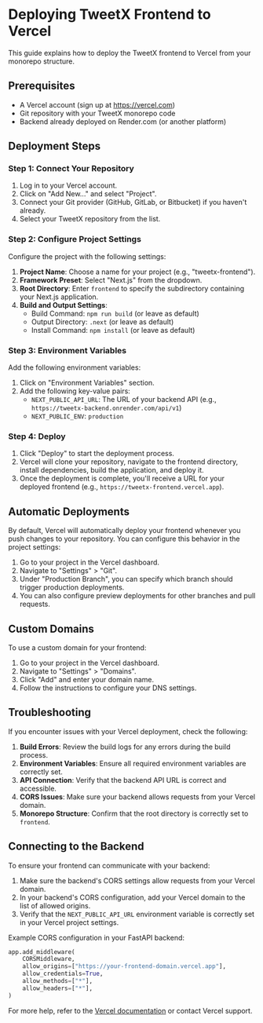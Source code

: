 # Deploying TweetX Frontend to Vercel

This guide explains how to deploy the TweetX frontend to Vercel from your monorepo structure.

## Prerequisites

- A Vercel account (sign up at https://vercel.com)
- Git repository with your TweetX monorepo code
- Backend already deployed on Render.com (or another platform)

## Deployment Steps

### Step 1: Connect Your Repository

1. Log in to your Vercel account.
2. Click on "Add New..." and select "Project".
3. Connect your Git provider (GitHub, GitLab, or Bitbucket) if you haven't already.
4. Select your TweetX repository from the list.

### Step 2: Configure Project Settings

Configure the project with the following settings:

1. **Project Name**: Choose a name for your project (e.g., "tweetx-frontend").
2. **Framework Preset**: Select "Next.js" from the dropdown.
3. **Root Directory**: Enter `frontend` to specify the subdirectory containing your Next.js application.
4. **Build and Output Settings**:
   - Build Command: `npm run build` (or leave as default)
   - Output Directory: `.next` (or leave as default)
   - Install Command: `npm install` (or leave as default)

### Step 3: Environment Variables

Add the following environment variables:

1. Click on "Environment Variables" section.
2. Add the following key-value pairs:
   - `NEXT_PUBLIC_API_URL`: The URL of your backend API (e.g., `https://tweetx-backend.onrender.com/api/v1`)
   - `NEXT_PUBLIC_ENV`: `production`

### Step 4: Deploy

1. Click "Deploy" to start the deployment process.
2. Vercel will clone your repository, navigate to the frontend directory, install dependencies, build the application, and deploy it.
3. Once the deployment is complete, you'll receive a URL for your deployed frontend (e.g., `https://tweetx-frontend.vercel.app`).

## Automatic Deployments

By default, Vercel will automatically deploy your frontend whenever you push changes to your repository. You can configure this behavior in the project settings:

1. Go to your project in the Vercel dashboard.
2. Navigate to "Settings" > "Git".
3. Under "Production Branch", you can specify which branch should trigger production deployments.
4. You can also configure preview deployments for other branches and pull requests.

## Custom Domains

To use a custom domain for your frontend:

1. Go to your project in the Vercel dashboard.
2. Navigate to "Settings" > "Domains".
3. Click "Add" and enter your domain name.
4. Follow the instructions to configure your DNS settings.

## Troubleshooting

If you encounter issues with your Vercel deployment, check the following:

1. **Build Errors**: Review the build logs for any errors during the build process.
2. **Environment Variables**: Ensure all required environment variables are correctly set.
3. **API Connection**: Verify that the backend API URL is correct and accessible.
4. **CORS Issues**: Make sure your backend allows requests from your Vercel domain.
5. **Monorepo Structure**: Confirm that the root directory is correctly set to `frontend`.

## Connecting to the Backend

To ensure your frontend can communicate with your backend:

1. Make sure the backend's CORS settings allow requests from your Vercel domain.
2. In your backend's CORS configuration, add your Vercel domain to the list of allowed origins.
3. Verify that the `NEXT_PUBLIC_API_URL` environment variable is correctly set in your Vercel project settings.

Example CORS configuration in your FastAPI backend:

```python
app.add_middleware(
    CORSMiddleware,
    allow_origins=["https://your-frontend-domain.vercel.app"],
    allow_credentials=True,
    allow_methods=["*"],
    allow_headers=["*"],
)
```

For more help, refer to the [Vercel documentation](https://vercel.com/docs) or contact Vercel support.
